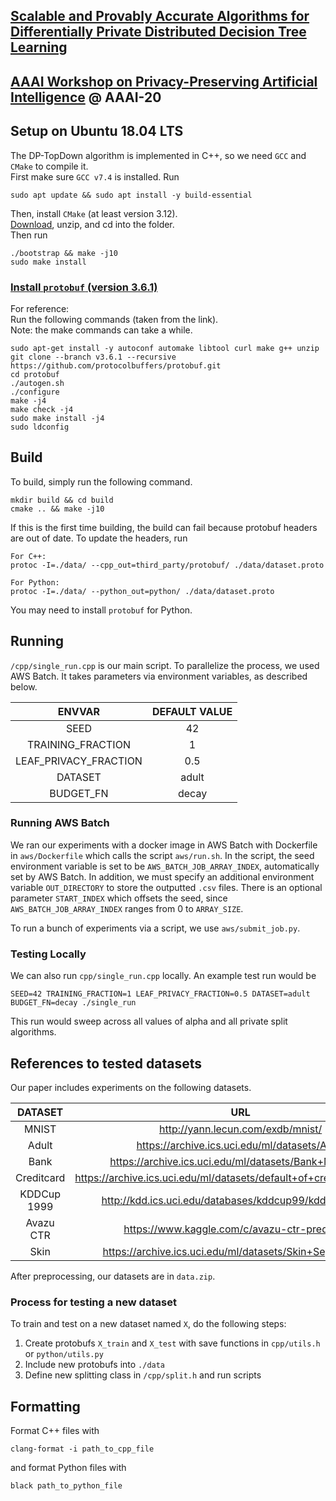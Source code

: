 ## [Scalable and Provably Accurate Algorithms for Differentially Private Distributed Decision Tree Learning](https://www2.isye.gatech.edu/~fferdinando3/cfp/PPAI20/papers/paper_12.pdf)
## [AAAI Workshop on Privacy-Preserving Artificial Intelligence](https://www2.isye.gatech.edu/~fferdinando3/cfp/PPAI20/) @ AAAI-20

## Setup on Ubuntu 18.04 LTS
The DP-TopDown algorithm is implemented in C++, so we need `GCC` and `CMake` to 
compile it. \
First make sure `GCC v7.4` is installed. Run
```
sudo apt update && sudo apt install -y build-essential
```

Then, install `CMake` (at least version 3.12). \
[Download](https://cmake.org/download/), unzip, and cd into the folder. \
Then run
```
./bootstrap && make -j10
sudo make install
```


### [Install `protobuf` (version 3.6.1)](https://github.com/protocolbuffers/protobuf/blob/master/src/README.md)
For reference: \
Run the following commands (taken from the link). \
Note: the make commands can take a while. 
```
sudo apt-get install -y autoconf automake libtool curl make g++ unzip
git clone --branch v3.6.1 --recursive https://github.com/protocolbuffers/protobuf.git
cd protobuf
./autogen.sh
./configure
make -j4
make check -j4
sudo make install -j4
sudo ldconfig
```

## Build
To build, simply run the following command.
```
mkdir build && cd build
cmake .. && make -j10
```

If this is the first time building, the build can fail because protobuf 
headers are out of date. To update the headers, run
```
For C++:
protoc -I=./data/ --cpp_out=third_party/protobuf/ ./data/dataset.proto

For Python: 
protoc -I=./data/ --python_out=python/ ./data/dataset.proto
```
You may need to install `protobuf` for Python.


## Running
`/cpp/single_run.cpp` is our main script. 
To parallelize the process, we used AWS Batch. 
It takes parameters via environment variables, as described below.

| ENVVAR                | DEFAULT VALUE                       |
|:---------------------:|:-----------------------------------:|
| SEED                  | 42                                  | 
| TRAINING_FRACTION     | 1                                   | 
| LEAF_PRIVACY_FRACTION | 0.5                                 |
| DATASET               | adult                               |
| BUDGET_FN             | decay                               |

### Running AWS Batch
We ran our experiments with a docker image in AWS Batch with Dockerfile in 
`aws/Dockerfile` which calls the script `aws/run.sh`. In the script, the seed
environment variable is set to be `AWS_BATCH_JOB_ARRAY_INDEX`, automatically
set by AWS Batch. In addition, we must specify an additional environment variable
`OUT_DIRECTORY` to store the outputted `.csv` files. 
There is an optional parameter `START_INDEX` which offsets the seed, 
since `AWS_BATCH_JOB_ARRAY_INDEX` ranges from 0 to `ARRAY_SIZE`. 

To run a bunch of experiments via a script, we use `aws/submit_job.py`.


### Testing Locally
We can also run `cpp/single_run.cpp` locally. An example test run would be
```
SEED=42 TRAINING_FRACTION=1 LEAF_PRIVACY_FRACTION=0.5 DATASET=adult BUDGET_FN=decay ./single_run
```
This run would sweep across all values of alpha and all private split algorithms.

## References to tested datasets
Our paper includes experiments on the following datasets.

| DATASET                | URL                                 |
|:---------------------: |:-----------------------------------:|
| MNIST                  | http://yann.lecun.com/exdb/mnist/ | 
| Adult                  | https://archive.ics.uci.edu/ml/datasets/Adult | 
| Bank                   | https://archive.ics.uci.edu/ml/datasets/Bank+Marketing |
| Creditcard             | https://archive.ics.uci.edu/ml/datasets/default+of+credit+card+clients |
| KDDCup 1999            | http://kdd.ics.uci.edu/databases/kddcup99/kddcup99.html |
| Avazu CTR              | https://www.kaggle.com/c/avazu-ctr-prediction/ |
| Skin                   | https://archive.ics.uci.edu/ml/datasets/Skin+Segmentation |

After preprocessing, our datasets are in `data.zip`. 

### Process for testing a new dataset
To train and test on a new dataset named `X`, do the following steps:
1) Create protobufs `X_train` and `X_test` with save functions in `cpp/utils.h` or `python/utils.py`
2) Include new protobufs into `./data`
3) Define new splitting class in `/cpp/split.h` and run scripts

## Formatting
Format C++ files with
```
clang-format -i path_to_cpp_file
```
and format Python files with
```
black path_to_python_file
```

